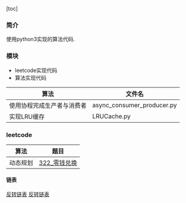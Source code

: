 [toc]

### 简介

使用python3实现的算法代码.

### 模块

* leetcode实现代码
* 算法实现代码

|算法|文件名|
|---|---|
|使用协程完成生产者与消费者|async_consumer_producer.py|
|实现LRU缓存|LRUCache.py|

### leetcode
| 算法 | 题目 |
|---|---|
| 动态规划 | [322_零钱兑换](file://./leetcode/332_206_reverseList) |

#### 链表

[反转链表](file:./leetcode/206_reverseList)
[反转链表](./leetcode/206_reverseList)

 
